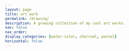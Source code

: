 ```yaml
---
layout: page
title: art work
permalink: /drawing/
description: A growing collection of my cool art works.
nav: false
nav_order:
display_categories: [water-color, charcoal, pastel]
horizontal: false
---
```

